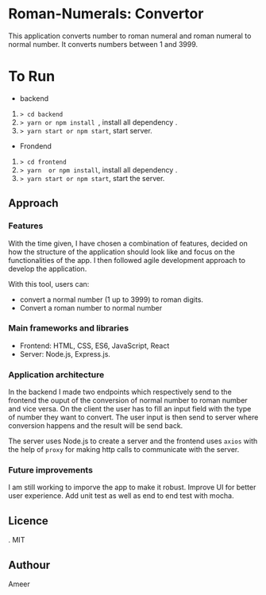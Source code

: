 # Roman-Numerals: Convertor
This application converts  number to roman numeral and roman numeral to normal number. It converts numbers between 1 and 3999.

To Run
============
* backend
1. `> cd backend `
2. `> yarn or npm install `,  install all dependency .
3. `> yarn start or npm start`, start server.


* Frondend
1. `> cd frontend`
2. `> yarn  or npm install`,  install all dependency .
3. `> yarn start or npm start`, start the server.

## Approach

### Features
With the time given, I have chosen a combination of features, decided on how
the structure of the application should look like and focus on the functionalities of the app. I then followed agile development approach to develop the application.

With this tool, users can:
- convert a normal number (1 up to 3999) to roman digits.
- Convert a roman number to normal number

### Main frameworks and libraries
- Frontend: HTML, CSS, ES6, JavaScript, React
- Server: Node.js, Express.js.


### Application architecture
In the backend I made two endpoints  which respectively send to the frontend the ouput of the conversion of normal number to roman number and vice versa.
On the client the user has to fill an input field with the type of number they want to convert. The user input is then send to server where conversion happens and the result will be send back.

The server uses Node.js to create a server and the frontend uses `axios`  with the help of `proxy` for making http calls to communicate with the server.

### Future improvements
I am still working to imporve the app to make it robust.
Improve UI for better user experience.
Add unit test as well as end to end test with mocha.

## Licence
.  MIT

## Authour

Ameer
